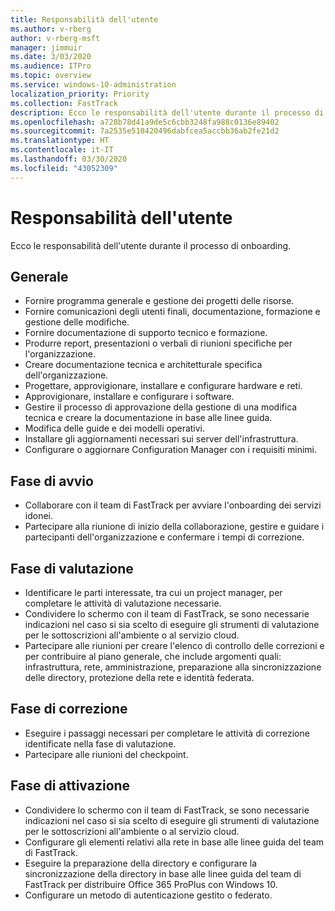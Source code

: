 ```yaml
---
title: Responsabilità dell'utente
ms.author: v-rberg
author: v-rberg-msft
manager: jimmuir
ms.date: 3/03/2020
ms.audience: ITPro
ms.topic: overview
ms.service: windows-10-administration
localization_priority: Priority
ms.collection: FastTrack
description: Ecco le responsabilità dell'utente durante il processo di onboarding di Windows 10.
ms.openlocfilehash: a728b78d41a9de5c6cbb3248fa988c0136e89402
ms.sourcegitcommit: 7a2535e510420496dabfcea5accbb36ab2fe21d2
ms.translationtype: HT
ms.contentlocale: it-IT
ms.lasthandoff: 03/30/2020
ms.locfileid: "43052309"
---
```

# <a name="your-responsibilities"></a>Responsabilità dell'utente

Ecco le responsabilità dell'utente durante il processo di onboarding.

## <a name="general"></a>Generale

- Fornire programma generale e gestione dei progetti delle risorse.
- Fornire comunicazioni degli utenti finali, documentazione, formazione e gestione delle modifiche.
- Fornire documentazione di supporto tecnico e formazione.
- Produrre report, presentazioni o verbali di riunioni specifiche per l'organizzazione.
- Creare documentazione tecnica e architetturale specifica dell'organizzazione.
- Progettare, approvigionare, installare e configurare hardware e reti.
- Approvigionare, installare e configurare i software.
- Gestire il processo di approvazione della gestione di una modifica tecnica e creare la documentazione in base alle linee guida.
- Modifica delle guide e dei modelli operativi.
- Installare gli aggiornamenti necessari sui server dell'infrastruttura.
- Configurare o aggiornare Configuration Manager con i requisiti minimi.

## <a name="initiate-phase"></a>Fase di avvio

- Collaborare con il team di FastTrack per avviare l'onboarding dei servizi idonei.
- Partecipare alla riunione di inizio della collaborazione, gestire e guidare i partecipanti dell'organizzazione e confermare i tempi di correzione.

## <a name="assess-phase"></a>Fase di valutazione

- Identificare le parti interessate, tra cui un project manager, per completare le attività di valutazione necessarie.
- Condividere lo schermo con il team di FastTrack, se sono necessarie indicazioni nel caso si sia scelto di eseguire gli strumenti di valutazione per le sottoscrizioni all'ambiente o al servizio cloud.
- Partecipare alle riunioni per creare l'elenco di controllo delle correzioni e per contribuire al piano generale, che include argomenti quali: infrastruttura, rete, amministrazione, preparazione alla sincronizzazione delle directory, protezione della rete e identità federata.

## <a name="remediate-phase"></a>Fase di correzione

- Eseguire i passaggi necessari per completare le attività di correzione identificate nella fase di valutazione.
- Partecipare alle riunioni del checkpoint.

## <a name="enable-phase"></a>Fase di attivazione

- Condividere lo schermo con il team di FastTrack, se sono necessarie indicazioni nel caso si sia scelto di eseguire gli strumenti di valutazione per le sottoscrizioni all'ambiente o al servizio cloud.
- Configurare gli elementi relativi alla rete in base alle linee guida del team di FastTrack.
- Eseguire la preparazione della directory e configurare la sincronizzazione della directory in base alle linee guida del team di FastTrack per distribuire Office 365 ProPlus con Windows 10.
- Configurare un metodo di autenticazione gestito o federato.

